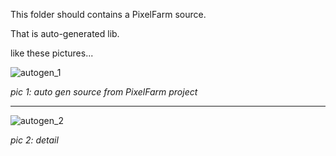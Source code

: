 This folder should contains a PixelFarm source. 

That is auto-generated lib.

like these pictures...

![autogen_1](https://user-images.githubusercontent.com/7447159/33240916-233a956e-d2f1-11e7-9a2a-dbad64485f4a.png)

_pic 1: auto gen source from PixelFarm project_

---

![autogen_2](https://user-images.githubusercontent.com/7447159/33240915-22fc039e-d2f1-11e7-8965-af227c18fed8.png)

_pic 2: detail_
